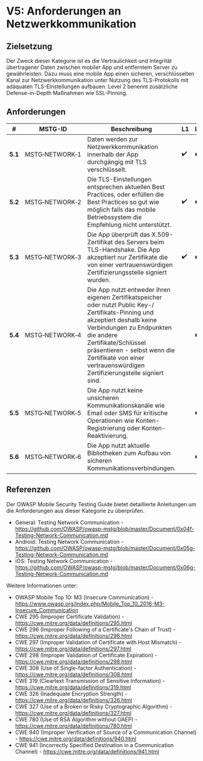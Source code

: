 # V5: Anforderungen an Netzwerkkommunikation

## Zielsetzung

Der Zweck dieser Kategorie ist es die Vertraulichkeit und Integrität übertragener Daten zwischen mobiler App und entferntem Server zu gewährleisten. Dazu muss eine mobile App einen sicheren, verschlüsselten Kanal zur Netzwerkkommunikation unter Nutzung des TLS-Protokolls mit adäquaten TLS-Einstellungen aufbauen. Level 2 benennt zusätzliche Defense-in-Depth Maßnahmen wie SSL-Pinning.

## Anforderungen

| # | MSTG-ID | Beschreibung | L1 | L2 |
| --- | --- | --- | --- | --- |
| **5.1** | MSTG‑NETWORK‑1 | Daten werden zur Netzwerkkommunikation innerhalb der App durchgängig mit TLS verschlüsselt. | ✔️ | ✔️ |
| **5.2** | MSTG‑NETWORK‑2 | Die TLS-Einstellungen entsprechen aktuellen Best Practices, oder erfüllen die Best Practices so gut wie möglich falls das mobile Betriebssystem die Empfehlung nicht unterstützt. | ✔️ | ✔️ |
| **5.3** | MSTG‑NETWORK‑3 | Die App überprüft das X.509-Zertifikat des Servers beim TLS-Handshake. Die App akzeptiert nur Zertifikate die von einer vertrauenswürdigen Zertifizierungsstelle signiert wurden.  | ✔️ | ✔️ |
| **5.4** | MSTG‑NETWORK‑4 | Die App nutzt entweder ihren eigenen Zertifikatspeicher oder nutzt Public Key-/ Zertifikats-Pinning und akzeptiert deshalb keine Verbindungen zu Endpunkten die andere Zertifikate/Schlüssel präsentieren - selbst wenn die Zertifikate von einer vertrauenswürdigen Zertifizierungstelle signiert sind. |   | ✔️ |
| **5.5** | MSTG‑NETWORK‑5 | Die App nutzt keine unsicheren Kommunikationskanäle wie Email oder SMS für kritische Operationen wie Konten-Registrierung oder Konten-Reaktivierung. |  | ✔️ |
| **5.6** | MSTG‑NETWORK‑6 | Die App nutzt aktuelle Bibliotheken zum Aufbau von sicheren Kommunikationsverbindungen. |  | ✔️ |

## Referenzen

Der OWASP Mobile Security Testing Guide bietet detaillierte Anleitungen um die Anforderungen aus dieser Kategorie zu überprüfen.

- General: Testing Network Communication - <https://github.com/OWASP/owasp-mstg/blob/master/Document/0x04f-Testing-Network-Communication.md>
- Android: Testing Network Communication - <https://github.com/OWASP/owasp-mstg/blob/master/Document/0x05g-Testing-Network-Communication.md>
- iOS: Testing Network Communication - <https://github.com/OWASP/owasp-mstg/blob/master/Document/0x06g-Testing-Network-Communication.md>

Weitere Informationen unter:

- OWASP Mobile Top 10: M3 (Insecure Communication) - <https://www.owasp.org/index.php/Mobile_Top_10_2016-M3-Insecure_Communication>
- CWE 295 (Improper Certificate Validation) - <https://cwe.mitre.org/data/definitions/295.html>
- CWE 296 (Improper Following of a Certificate's Chain of Trust) - <https://cwe.mitre.org/data/definitions/296.html>
- CWE 297 (Improper Validation of Certificate with Host Mismatch) - <https://cwe.mitre.org/data/definitions/297.html>
- CWE 298 (Improper Validation of Certificate Expiration) - <https://cwe.mitre.org/data/definitions/298.html>
- CWE 308 (Use of Single-factor Authentication) - <https://cwe.mitre.org/data/definitions/308.html>
- CWE 319 (Cleartext Transmission of Sensitive Information) - <https://cwe.mitre.org/data/definitions/319.html>
- CWE 326 (Inadequate Encryption Strength) - <https://cwe.mitre.org/data/definitions/326.html>
- CWE 327 (Use of a Broken or Risky Cryptographic Algorithm) - <https://cwe.mitre.org/data/definitions/327.html>
- CWE 780 (Use of RSA Algorithm without OAEP) - <https://cwe.mitre.org/data/definitions/780.html>
- CWE 940 (Improper Verification of Source of a Communication Channel) - <https://cwe.mitre.org/data/definitions/940.html>
- CWE 941 (Incorrectly Specified Destination in a Communication Channel) - <https://cwe.mitre.org/data/definitions/941.html>
